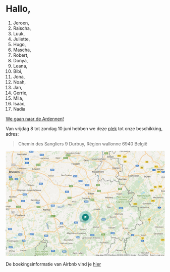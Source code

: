# Hallo,

1. Jeroen,
2. Raischa,
3. Luuk,
4. Juliette,
5. Hugo,
6. Mascha,
7. Robert,
8. Donya,
9. Leana,
10. Bibi,
11. Jona,
12. Noah,
13. Jan,
14. Gerrie,
15. Mila,
16. Isaac,
17. Nadia

[We gaan naar de Ardennen!](https://youtu.be/7SDOQwSkR_0)

Van vrijdag 8 tot zondag 10 juni hebben we deze [plek](https://www.airbnb.com/rooms/8346282) tot onze beschikking, adres:

> Chemin des Sangliers 9
Durbuy, Région wallonne 6940
België
>

![kaart](https://github.com/witusj/ardennen/blob/master/kaart.png)



De boekingsinformatie van Airbnb vind je [hier](https://github.com/witusj/ardennen/blob/master/Airbnb%20info.pdf)
